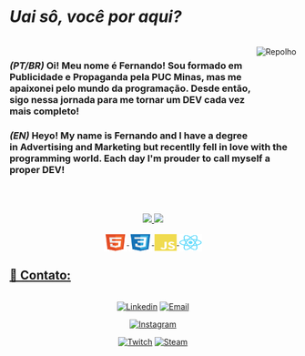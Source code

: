 # <em>Uai sô, você por aqui? </em>

<br/>

 <img align="right" alt="Repolho" height="150" src="https://media.discordapp.net/attachments/933812402229772338/933812571180498944/pogchamp.png">
</div>

### <em>(PT/BR)</em> Oi! Meu nome é Fernando! Sou formado em Publicidade e Propaganda pela PUC Minas, mas me apaixonei pelo mundo da programação. Desde então, sigo nessa jornada para me tornar um DEV cada vez mais completo!
### <em>(EN)</em> Heyo! My name is Fernando and I have a degree in Advertising and Marketing but recentlly fell in love with the programming world. Each day I'm prouder to call myself a proper DEV!

<br/> 
<br/> 
<br/> 


<div align="center">
  <a  href="https://www.linkedin.com/in/fernando-lara-701103119/" >
  <img height="180em" src="https://github-readme-stats.vercel.app/api?username=fernandolar4&show_icons=true&theme=chartreuse-dark&include_all_commits=true&count_private=true"/>
  <img height="180em" src="https://github-readme-stats.vercel.app/api/top-langs/?username=fernandolar4&layout=compact&langs_count=7&theme=chartreuse-dark"/>
</div>
  
  <div style="display: inline_block" align="center"><br>
  <img align="center" alt="HTML" height="30" width="40" src="https://raw.githubusercontent.com/devicons/devicon/master/icons/html5/html5-original.svg">
  <img align="center" alt="CSS" height="30" width="40" src="https://raw.githubusercontent.com/devicons/devicon/master/icons/css3/css3-original.svg">
  <img align="center" alt="Js" height="30" width="40" src="https://raw.githubusercontent.com/devicons/devicon/master/icons/javascript/javascript-plain.svg">
  <img align="center" alt="React" height="30" width="40" src="https://raw.githubusercontent.com/devicons/devicon/master/icons/react/react-original.svg">
  </div>

## 📣 Contato:
 
 <div style="display: inline_block" align="center"><br>
   <a href="https://www.linkedin.com/in/fernando-lara-701103119/"><img src="https://img.shields.io/badge/LinkedIn-0077B5?style=for-the-badge&logo=linkedin&logoColor=white" alt="Linkedin"></a>
   <a href="mailto:fmaia8@hotmail.com"><img src="https://img.shields.io/badge/Microsoft_Outlook-0078D4?style=for-the-badge&logo=microsoft-outlook&logoColor=white" alt="Email"></a>
  
   <a href="https://www.instagram.com/fernando.lar4/"><img src="https://img.shields.io/badge/Instagram-E4405F?style=for-the-badge&logo=instagram&logoColor=white" alt="Instagram"></a>
  <br/> 
  
   <a href="https://www.twitch.tv/repolhoz"><img src="https://img.shields.io/badge/Twitch-9146FF?style=for-the-badge&logo=twitch&logoColor=white" alt="Twitch"></a>
   <a href="https://steamcommunity.com/id/RepolhoZ/"><img src="https://img.shields.io/badge/Steam-000000?style=for-the-badge&logo=steam&logoColor=white" alt="Steam"></a>
  
 </div>
